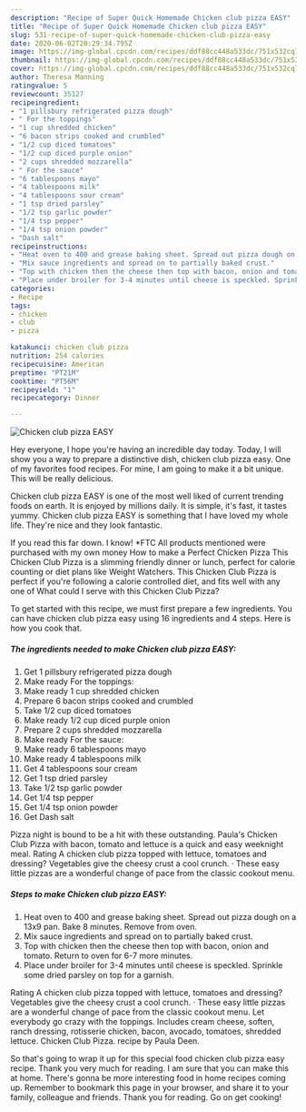 ```yaml
---
description: "Recipe of Super Quick Homemade Chicken club pizza EASY"
title: "Recipe of Super Quick Homemade Chicken club pizza EASY"
slug: 531-recipe-of-super-quick-homemade-chicken-club-pizza-easy
date: 2020-06-02T20:29:34.795Z
image: https://img-global.cpcdn.com/recipes/ddf88cc448a533dc/751x532cq70/chicken-club-pizza-easy-recipe-main-photo.jpg
thumbnail: https://img-global.cpcdn.com/recipes/ddf88cc448a533dc/751x532cq70/chicken-club-pizza-easy-recipe-main-photo.jpg
cover: https://img-global.cpcdn.com/recipes/ddf88cc448a533dc/751x532cq70/chicken-club-pizza-easy-recipe-main-photo.jpg
author: Theresa Manning
ratingvalue: 5
reviewcount: 35127
recipeingredient:
- "1 pillsbury refrigerated pizza dough"
- " For the toppings"
- "1 cup shredded chicken"
- "6 bacon strips cooked and crumbled"
- "1/2 cup diced tomatoes"
- "1/2 cup diced purple onion"
- "2 cups shredded mozzarella"
- " For the sauce"
- "6 tablespoons mayo"
- "4 tablespoons milk"
- "4 tablespoons sour cream"
- "1 tsp dried parsley"
- "1/2 tsp garlic powder"
- "1/4 tsp pepper"
- "1/4 tsp onion powder"
- "Dash salt"
recipeinstructions:
- "Heat oven to 400 and grease baking sheet. Spread out pizza dough on a 13x9 pan. Bake 8 minutes. Remove from oven."
- "Mix sauce ingredients and spread on to partially baked crust."
- "Top with chicken then the cheese then top with bacon, onion and tomato. Return to oven for 6-7 more minutes."
- "Place under broiler for 3-4 minutes until cheese is speckled. Sprinkle some dried parsley on top for a garnish."
categories:
- Recipe
tags:
- chicken
- club
- pizza

katakunci: chicken club pizza 
nutrition: 254 calories
recipecuisine: American
preptime: "PT21M"
cooktime: "PT56M"
recipeyield: "1"
recipecategory: Dinner

---
```



![Chicken club pizza EASY](https://img-global.cpcdn.com/recipes/ddf88cc448a533dc/751x532cq70/chicken-club-pizza-easy-recipe-main-photo.jpg)

Hey everyone, I hope you're having an incredible day today. Today, I will show you a way to prepare a distinctive dish, chicken club pizza easy. One of my favorites food recipes. For mine, I am going to make it a bit unique. This will be really delicious.

Chicken club pizza EASY is one of the most well liked of current trending foods on earth. It is enjoyed by millions daily. It is simple, it's fast, it tastes yummy. Chicken club pizza EASY is something that I have loved my whole life. They're nice and they look fantastic.

If you read this far down. I know! *FTC All products mentioned were purchased with my own money How to make a Perfect Chicken Pizza This Chicken Club Pizza is a slimming friendly dinner or lunch, perfect for calorie counting or diet plans like Weight Watchers. This Chicken Club Pizza is perfect if you&#39;re following a calorie controlled diet, and fits well with any one of What could I serve with this Chicken Club Pizza?


To get started with this recipe, we must first prepare a few ingredients. You can have chicken club pizza easy using 16 ingredients and 4 steps. Here is how you cook that.

<!--inarticleads1-->

##### The ingredients needed to make Chicken club pizza EASY:

1. Get 1 pillsbury refrigerated pizza dough
1. Make ready  For the toppings:
1. Make ready 1 cup shredded chicken
1. Prepare 6 bacon strips cooked and crumbled
1. Take 1/2 cup diced tomatoes
1. Make ready 1/2 cup diced purple onion
1. Prepare 2 cups shredded mozzarella
1. Make ready  For the sauce:
1. Make ready 6 tablespoons mayo
1. Make ready 4 tablespoons milk
1. Get 4 tablespoons sour cream
1. Get 1 tsp dried parsley
1. Take 1/2 tsp garlic powder
1. Get 1/4 tsp pepper
1. Get 1/4 tsp onion powder
1. Get Dash salt


Pizza night is bound to be a hit with these outstanding. Paula&#39;s Chicken Club Pizza with bacon, tomato and lettuce is a quick and easy weeknight meal. Rating A chicken club pizza topped with lettuce, tomatoes and dressing? Vegetables give the cheesy crust a cool crunch. · These easy little pizzas are a wonderful change of pace from the classic cookout menu. 

<!--inarticleads2-->

##### Steps to make Chicken club pizza EASY:

1. Heat oven to 400 and grease baking sheet. Spread out pizza dough on a 13x9 pan. Bake 8 minutes. Remove from oven.
1. Mix sauce ingredients and spread on to partially baked crust.
1. Top with chicken then the cheese then top with bacon, onion and tomato. Return to oven for 6-7 more minutes.
1. Place under broiler for 3-4 minutes until cheese is speckled. Sprinkle some dried parsley on top for a garnish.


Rating A chicken club pizza topped with lettuce, tomatoes and dressing? Vegetables give the cheesy crust a cool crunch. · These easy little pizzas are a wonderful change of pace from the classic cookout menu. Let everybody go crazy with the toppings. Includes cream cheese, soften, ranch dressing, rotisserie chicken, bacon, avocado, tomatoes, shredded lettuce. Chicken Club Pizza. recipe by Paula Deen. 

So that's going to wrap it up for this special food chicken club pizza easy recipe. Thank you very much for reading. I am sure that you can make this at home. There's gonna be more interesting food in home recipes coming up. Remember to bookmark this page in your browser, and share it to your family, colleague and friends. Thank you for reading. Go on get cooking!
